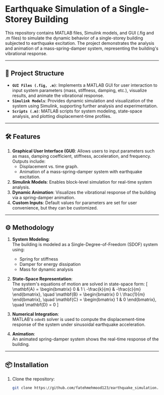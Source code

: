 # Earthquake Simulation of a Single-Storey Building

This repository contains MATLAB files, Simulink models, and GUI (.fig and .m files) to simulate the dynamic behavior of a single-storey building subjected to earthquake excitation. The project demonstrates the analysis and animation of a mass-spring-damper system, representing the building's vibrational response.

---

## 📁 Project Structure
- **`GUI Files (.fig, .m)`**: Implements a MATLAB GUI for user interaction to input system parameters (mass, stiffness, damping, etc.), visualize results, and animate the vibrational response. 
- **`Simulink Models`**: Provides dynamic simulation and visualization of the system using Simulink, supporting further analysis and experimentation.
- **`Scripts (.m)`**: MATLAB scripts for system modeling, state-space analysis, and plotting displacement-time profiles.

---

## 🛠 Features
1. **Graphical User Interface (GUI)**: Allows users to input parameters such as mass, damping coefficient, stiffness, acceleration, and frequency. Outputs include:
   - Displacement vs. time graph.
   - Animation of a mass-spring-damper system with earthquake excitation.
2. **Simulink Models**: Enables block-level simulation for real-time system analysis.
3. **Dynamic Animation**: Visualizes the vibrational response of the building via a spring-damper animation.
4. **Custom Inputs**: Default values for parameters are set for user convenience, but they can be customized.

---

## ⚙️ Methodology
1. **System Modeling**:  
   The building is modeled as a Single-Degree-of-Freedom (SDOF) system using:
   - Spring for stiffness
   - Damper for energy dissipation
   - Mass for dynamic analysis

2. **State-Space Representation**:  
   The system's equations of motion are solved in state-space form:
   \[
   \mathbf{A} = \begin{bmatrix}
   0 & 1 \\ 
   -\frac{k}{m} & -\frac{c}{m}
   \end{bmatrix}, \quad
   \mathbf{B} = \begin{bmatrix}
   0 \\ 
   \frac{1}{m}
   \end{bmatrix}, \quad
   \mathbf{C} = \begin{bmatrix}
   1 & 0
   \end{bmatrix}, \quad
   \mathbf{D} = 0
   \]
   
3. **Numerical Integration**:  
   MATLAB's `ode45` solver is used to compute the displacement-time response of the system under sinusoidal earthquake acceleration.

4. **Animation**:  
   An animated spring-damper system shows the real-time response of the building.

---

## 📦 Installation
1. Clone the repository:
   ```bash
   git clone https://github.com/fatehmehmood123/earthquake_simulation.git

